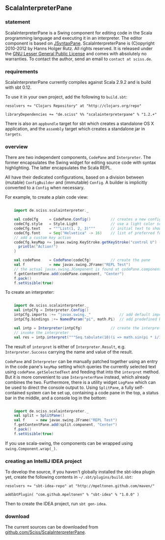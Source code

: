 ## ScalaInterpreterPane

### statement

ScalaInterpreterPane is a Swing component for editing code in the Scala programming language and executing it in an interpreter. The editor component is based on [JSyntaxPane](http://code.google.com/p/jsyntaxpane/). ScalaInterpreterPane is (C)opyright 2010-2012 by Hanns Holger Rutz. All rights reserved. It is released under the [GNU Lesser General Public License](http://github.com/Sciss/ScalaInterpreterPane/blob/master/licenses/ScalaInterpreterPane-License.txt) and comes with absolutely no warranties. To contact the author, send an email to `contact at sciss.de`.

### requirements

ScalaInterpreterPane currently compiles against Scala 2.9.2 and is build with sbt 0.12.

To use it in your own project, add the following to `build.sbt`:

    resolvers += "Clojars Repository" at "http://clojars.org/repo"

    libraryDependencies += "de.sciss" %% "scalainterpreterpane" % "1.2.+"

There is also an `appbundle` target for sbt which creates a standalone OS X application, and the `assembly` target which creates a standalone jar in `targets`.

### overview

There are two independent components, `CodePane` and `Interpreter`. The former encapsulates the Swing widget for editing source code with syntax highlighting. The latter encapsulates the Scala REPL.

All have their dedicated configurations, based on a division between (mutable) `ConfigBuilder` and (immutable) `Config`. A builder is implicitly converted to a `Config` when necessary.

For example, to create a plain code view:

```scala

    import de.sciss.scalainterpreter._

    val codeCfg     = CodePane.Config()         // creates a new configuration _builder_
    codeCfg.style   = Style.Light               // use a light color scheme
    codeCfg.text    = """List(1, 2, 3)"""       // initial text to show in the widget
    codeCfg.font    = Seq("Helvetica" -> 16)    // list of preferred fonts
    // add a custom key action
    codeCfg.keyMap += javax.swing.KeyStroke.getKeyStroke("control U") -> { () =>
      println("Action!")
    }

    val codePane    = CodePane(codeCfg)         // create the pane
    val f           = new javax.swing.JFrame("REPL Test")
    // the actual javax.swing.JComponent is found at codePane.component.
    f.getContentPane.add(codePane.component, "Center")
    f.pack()
    f.setVisible(true)
```

To create an interpreter:

```scala

    import de.sciss.scalainterpreter._
    val intpCfg = Interpreter.Config()
    intpCfg.imports :+= "javax.swing._"             // add default imports
    intpCfg.bindings :+= NamedParam("pi", math.Pi)  // add predefined bindings

    val intp = Interpreter(intpCfg)             // create the interpreter
    // invoke the interpreter
    val res = intp.interpret("""Seq.tabulate(10)(i => math.sin(pi * i/10))""")
```

The result of `interpret` is either of `Interpreter.Result`, e.g. `Interpreter.Success` carrying the name and value of the result.

`CodePane` and `Interpreter` can be manually patched together using an entry in the code pane's `keyMap` setting which queries the currently selected text using `codePane.getSelectedText` and feeding that into the `interpret` method. But it is more convenient to use `InterpreterPane` instead, which already combines the two. Furthermore, there is a utility widget `LogPane` which can be used to direct the console output to. Using `SplitPane`, a fully self-contained system can be set up, containing a code pane in the top, a status bar in the middle, and a console log in the bottom:

```scala

    import de.sciss.scalainterpreter._
    val split = SplitPane()
    val f     = new javax.swing.JFrame("REPL Test")
    f.getContentPane.add(split.component, "Center")
    f.pack()
    f.setVisible(true)
```

If you use scala-swing, the components can be wrapped using `swing.Component.wrap(_)`.

### creating an IntelliJ IDEA project

To develop the source, if you haven't globally installed the sbt-idea plugin yet, create the following contents in `~/.sbt/plugins/build.sbt`:

    resolvers += "sbt-idea-repo" at "http://mpeltonen.github.com/maven/"
    
    addSbtPlugin( "com.github.mpeltonen" % "sbt-idea" % "1.0.0" )

Then to create the IDEA project, run `sbt gen-idea`.

### download

The current sources can be downloaded from [github.com/Sciss/ScalaInterpreterPane](http://github.com/Sciss/ScalaInterpreterPane).
